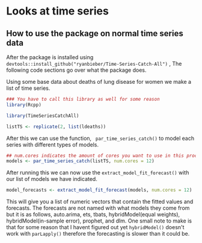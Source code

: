 # Looks at time series


## How to use the package on normal time series data

After the package is installed using ```devtools::install_github("ryanbieber/Time-Series-Catch-All")``` , The following code sections go over what the package does.

Using some base data about deaths of lung disease for women we make a list of time series.

``` r
### You have to call this library as well for some reason
library(Rcpp)

library(TimeSeriesCatchAll)
```

``` r
listTS <- replicate(2, list(ldeaths))
```

After this we can use the function, ``` par_time_series_catch()``` to model each series with different types of models.

```r
## num.cores indicates the amount of cores you want to use in this process
models <- par_time_series_catch(listTS, num.cores = 12)
```

After running this we can now use the ```extract_model_fit_forecast()``` with our list of models we have indicated.

```r
model_forecasts <- extract_model_fit_forecast(models, num.cores = 12)
```

This will give you a list of numeric vectors that contain the fitted values and forecasts. The forecasts are not named with what models they come from but it is as follows, auto.arima, ets, tbats, hybridModel(equal weights), hybridModel(in-sample error), prophet, and dlm. One small note to make is that for some reason that I havent figured out yet ```hybridModel()``` doesn't work with ```parLapply()``` therefore the forecasting is slower than it could be.

